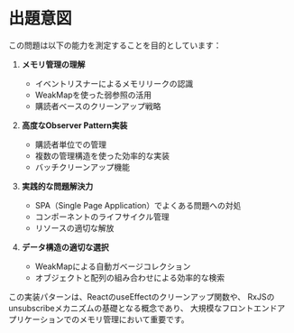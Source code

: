 # 出題意図

この問題は以下の能力を測定することを目的としています：

1. **メモリ管理の理解**
   - イベントリスナーによるメモリリークの認識
   - WeakMapを使った弱参照の活用
   - 購読者ベースのクリーンアップ戦略

2. **高度なObserver Pattern実装**
   - 購読者単位での管理
   - 複数の管理構造を使った効率的な実装
   - バッチクリーンアップ機能

3. **実践的な問題解決力**
   - SPA（Single Page Application）でよくある問題への対処
   - コンポーネントのライフサイクル管理
   - リソースの適切な解放

4. **データ構造の適切な選択**
   - WeakMapによる自動ガベージコレクション
   - オブジェクトと配列の組み合わせによる効率的な検索

この実装パターンは、ReactのuseEffectのクリーンアップ関数や、
RxJSのunsubscribeメカニズムの基礎となる概念であり、
大規模なフロントエンドアプリケーションでのメモリ管理において重要です。